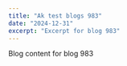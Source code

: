 ```yaml
---
title: "Ak test blogs 983"
date: "2024-12-31"
excerpt: "Excerpt for blog 983"
---
```


Blog content for blog 983